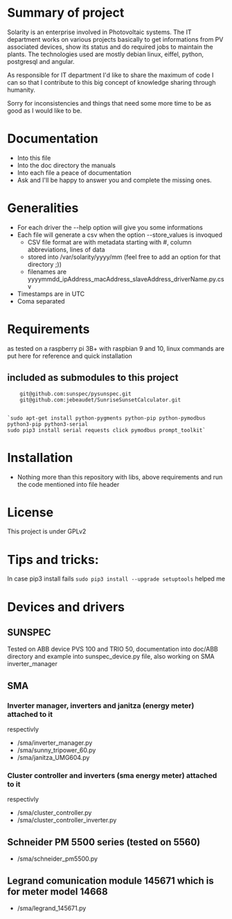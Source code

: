 # Summary of project
Solarity is an enterprise involved in Photovoltaic systems. The IT department works on various projects basically to get informations from PV associated devices, show its status and do required jobs to maintain the plants. The technologies used are mostly debian linux, eiffel, python, postgresql and angular.

As responsible for IT department I'd like to share the maximum of code I can so that I contribute to this big concept of knowledge sharing through humanity.

Sorry for inconsistencies and things that need some more time to be as good as I would like to be.

# Documentation
  * Into this file
  * Into the doc directory the manuals
  * Into each file a peace of documentation
  * Ask and I'll be happy to answer you and complete the missing ones.

# Generalities
  * For each driver the --help option will give you some informations
  * Each file will generate a csv when the option --store_values is invoqued
    * CSV file format are with metadata starting with #, column abbreviations, lines of data
    * stored into /var/solarity/yyyy/mm (feel free to add an option for that directory ;))
    * filenames are yyyymmdd_ipAddress_macAddress_slaveAddress_driverName.py.csv
  * Timestamps are in UTC
  * Coma separated

# Requirements 
as tested on a raspberry pi 3B+ with raspbian 9 and 10, linux commands are put here for reference and quick installation
	
## included as submodules to this project
		git@github.com:sunspec/pysunspec.git
		git@github.com:jebeaudet/SunriseSunsetCalculator.git


	`sudo apt-get install python-pygments python-pip python-pymodbus python3-pip python3-serial
	sudo pip3 install serial requests click pymodbus prompt_toolkit`

# Installation

  * Nothing more than this repository with libs, above requirements and run the code mentioned into file header

# License

This project is under GPLv2

# Tips and tricks:

In case pip3 install fails `sudo pip3 install --upgrade setuptools` helped me
	

# Devices and drivers
## SUNSPEC
Tested on ABB device PVS 100 and TRIO 50, documentation into doc/ABB directory and example into sunspec_device.py file, also working on SMA inverter_manager
## SMA
### Inverter manager, inverters and janitza (energy meter) attached to it
respectivly
  * /sma/inverter_manager.py
  * /sma/sunny_tripower_60.py 
  * /sma/janitza_UMG604.py
### Cluster controller and inverters (sma energy meter) attached to it
respectivly
  * /sma/cluster_controller.py
  * /sma/cluster_controller_inverter.py
## Schneider PM 5500 series (tested on 5560)
  * /sma/schneider_pm5500.py

## Legrand comunication module 145671 which is for meter model 14668
  * /sma/legrand_145671.py


